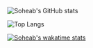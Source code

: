  
![Soheab's GitHub stats](https://github-readme-stats.vercel.app/api?username=Soheab&show_icons=true&theme=tokyonight&count_private=true)

![Top Langs](https://github-readme-stats.vercel.app/api/top-langs/?username=Soheab&layout=compact&theme=tokyonight)

[![Soheab's wakatime stats](https://github-readme-stats.vercel.app/api/wakatime?username=Soheab_&layout=compact)](https://github.com/anuraghazra/github-readme-stats)
